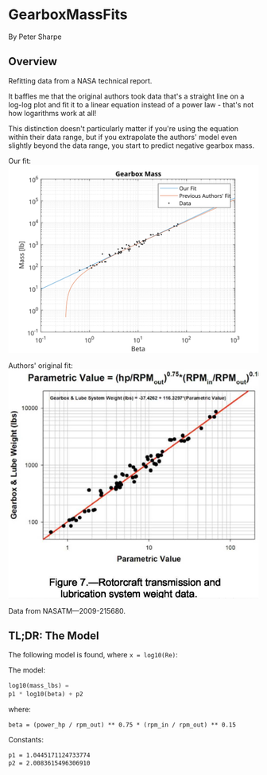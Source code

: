 # GearboxMassFits
By Peter Sharpe

## Overview

Refitting data from a NASA technical report.

It baffles me that the original authors took data that's a straight line on a log-log plot and fit it to a linear equation instead of a power law - that's not how logarithms work at all!

This distinction doesn't particularly matter if you're using the equation within their data range, but if you extrapolate the authors' model even slightly beyond the data range, you start to predict negative gearbox mass.

Our fit:
![Fit Display](gearboxmassfit.svg)

Authors' original fit:
![Original Fit](Fig_from_NASA-TM-2009-215680.png)

Data from NASATM—2009-215680.

## TL;DR: The Model

The following model is found, where `x = log10(Re)`:

The model:
```python
log10(mass_lbs) = 
p1 * log10(beta) + p2
```
where:
```
beta = (power_hp / rpm_out) ** 0.75 * (rpm_in / rpm_out) ** 0.15
```

Constants:
```
p1 = 1.0445171124733774
p2 = 2.0083615496306910
```
